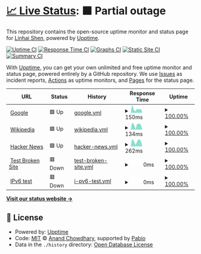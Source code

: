 # [📈 Live Status](https://LinhaiShen.github.io/upptime): <!--live status--> **🟧 Partial outage**

This repository contains the open-source uptime monitor and status page for [Linhai Shen](https://LinhaiShen.github.io/upptime), powered by [Upptime](https://github.com/upptime/upptime).

[![Uptime CI](https://github.com/LinhaiShen/upptime/workflows/Uptime%20CI/badge.svg)](https://github.com/LinhaiShen/upptime/actions?query=workflow%3A%22Uptime+CI%22)
[![Response Time CI](https://github.com/LinhaiShen/upptime/workflows/Response%20Time%20CI/badge.svg)](https://github.com/LinhaiShen/upptime/actions?query=workflow%3A%22Response+Time+CI%22)
[![Graphs CI](https://github.com/LinhaiShen/upptime/workflows/Graphs%20CI/badge.svg)](https://github.com/LinhaiShen/upptime/actions?query=workflow%3A%22Graphs+CI%22)
[![Static Site CI](https://github.com/LinhaiShen/upptime/workflows/Static%20Site%20CI/badge.svg)](https://github.com/LinhaiShen/upptime/actions?query=workflow%3A%22Static+Site+CI%22)
[![Summary CI](https://github.com/LinhaiShen/upptime/workflows/Summary%20CI/badge.svg)](https://github.com/LinhaiShen/upptime/actions?query=workflow%3A%22Summary+CI%22)

With [Upptime](https://upptime.js.org), you can get your own unlimited and free uptime monitor and status page, powered entirely by a GitHub repository. We use [Issues](https://github.com/LinhaiShen/upptime/issues) as incident reports, [Actions](https://github.com/LinhaiShen/upptime/actions) as uptime monitors, and [Pages](https://LinhaiShen.github.io/upptime) for the status page.

<!--start: status pages-->
<!-- This summary is generated by Upptime (https://github.com/upptime/upptime) -->
<!-- Do not edit this manually, your changes will be overwritten -->
<!-- prettier-ignore -->
| URL | Status | History | Response Time | Uptime |
| --- | ------ | ------- | ------------- | ------ |
| <img alt="" src="https://icons.duckduckgo.com/ip3/www.google.com.ico" height="13"> [Google](https://www.google.com) | 🟩 Up | [google.yml](https://github.com/LinhaiShen/upptime/commits/HEAD/history/google.yml) | <details><summary><img alt="Response time graph" src="./graphs/google/response-time-week.png" height="20"> 150ms</summary><br><a href="https://LinhaiShen.github.io/upptime/history/google"><img alt="Response time 117" src="https://img.shields.io/endpoint?url=https%3A%2F%2Fraw.githubusercontent.com%2FLinhaiShen%2Fupptime%2FHEAD%2Fapi%2Fgoogle%2Fresponse-time.json"></a><br><a href="https://LinhaiShen.github.io/upptime/history/google"><img alt="24-hour response time 191" src="https://img.shields.io/endpoint?url=https%3A%2F%2Fraw.githubusercontent.com%2FLinhaiShen%2Fupptime%2FHEAD%2Fapi%2Fgoogle%2Fresponse-time-day.json"></a><br><a href="https://LinhaiShen.github.io/upptime/history/google"><img alt="7-day response time 150" src="https://img.shields.io/endpoint?url=https%3A%2F%2Fraw.githubusercontent.com%2FLinhaiShen%2Fupptime%2FHEAD%2Fapi%2Fgoogle%2Fresponse-time-week.json"></a><br><a href="https://LinhaiShen.github.io/upptime/history/google"><img alt="30-day response time 121" src="https://img.shields.io/endpoint?url=https%3A%2F%2Fraw.githubusercontent.com%2FLinhaiShen%2Fupptime%2FHEAD%2Fapi%2Fgoogle%2Fresponse-time-month.json"></a><br><a href="https://LinhaiShen.github.io/upptime/history/google"><img alt="1-year response time 117" src="https://img.shields.io/endpoint?url=https%3A%2F%2Fraw.githubusercontent.com%2FLinhaiShen%2Fupptime%2FHEAD%2Fapi%2Fgoogle%2Fresponse-time-year.json"></a></details> | <details><summary><a href="https://LinhaiShen.github.io/upptime/history/google">100.00%</a></summary><a href="https://LinhaiShen.github.io/upptime/history/google"><img alt="All-time uptime 100.00%" src="https://img.shields.io/endpoint?url=https%3A%2F%2Fraw.githubusercontent.com%2FLinhaiShen%2Fupptime%2FHEAD%2Fapi%2Fgoogle%2Fuptime.json"></a><br><a href="https://LinhaiShen.github.io/upptime/history/google"><img alt="24-hour uptime 100.00%" src="https://img.shields.io/endpoint?url=https%3A%2F%2Fraw.githubusercontent.com%2FLinhaiShen%2Fupptime%2FHEAD%2Fapi%2Fgoogle%2Fuptime-day.json"></a><br><a href="https://LinhaiShen.github.io/upptime/history/google"><img alt="7-day uptime 100.00%" src="https://img.shields.io/endpoint?url=https%3A%2F%2Fraw.githubusercontent.com%2FLinhaiShen%2Fupptime%2FHEAD%2Fapi%2Fgoogle%2Fuptime-week.json"></a><br><a href="https://LinhaiShen.github.io/upptime/history/google"><img alt="30-day uptime 100.00%" src="https://img.shields.io/endpoint?url=https%3A%2F%2Fraw.githubusercontent.com%2FLinhaiShen%2Fupptime%2FHEAD%2Fapi%2Fgoogle%2Fuptime-month.json"></a><br><a href="https://LinhaiShen.github.io/upptime/history/google"><img alt="1-year uptime 100.00%" src="https://img.shields.io/endpoint?url=https%3A%2F%2Fraw.githubusercontent.com%2FLinhaiShen%2Fupptime%2FHEAD%2Fapi%2Fgoogle%2Fuptime-year.json"></a></details>
| <img alt="" src="https://icons.duckduckgo.com/ip3/en.wikipedia.org.ico" height="13"> [Wikipedia](https://en.wikipedia.org) | 🟩 Up | [wikipedia.yml](https://github.com/LinhaiShen/upptime/commits/HEAD/history/wikipedia.yml) | <details><summary><img alt="Response time graph" src="./graphs/wikipedia/response-time-week.png" height="20"> 134ms</summary><br><a href="https://LinhaiShen.github.io/upptime/history/wikipedia"><img alt="Response time 230" src="https://img.shields.io/endpoint?url=https%3A%2F%2Fraw.githubusercontent.com%2FLinhaiShen%2Fupptime%2FHEAD%2Fapi%2Fwikipedia%2Fresponse-time.json"></a><br><a href="https://LinhaiShen.github.io/upptime/history/wikipedia"><img alt="24-hour response time 174" src="https://img.shields.io/endpoint?url=https%3A%2F%2Fraw.githubusercontent.com%2FLinhaiShen%2Fupptime%2FHEAD%2Fapi%2Fwikipedia%2Fresponse-time-day.json"></a><br><a href="https://LinhaiShen.github.io/upptime/history/wikipedia"><img alt="7-day response time 134" src="https://img.shields.io/endpoint?url=https%3A%2F%2Fraw.githubusercontent.com%2FLinhaiShen%2Fupptime%2FHEAD%2Fapi%2Fwikipedia%2Fresponse-time-week.json"></a><br><a href="https://LinhaiShen.github.io/upptime/history/wikipedia"><img alt="30-day response time 187" src="https://img.shields.io/endpoint?url=https%3A%2F%2Fraw.githubusercontent.com%2FLinhaiShen%2Fupptime%2FHEAD%2Fapi%2Fwikipedia%2Fresponse-time-month.json"></a><br><a href="https://LinhaiShen.github.io/upptime/history/wikipedia"><img alt="1-year response time 230" src="https://img.shields.io/endpoint?url=https%3A%2F%2Fraw.githubusercontent.com%2FLinhaiShen%2Fupptime%2FHEAD%2Fapi%2Fwikipedia%2Fresponse-time-year.json"></a></details> | <details><summary><a href="https://LinhaiShen.github.io/upptime/history/wikipedia">100.00%</a></summary><a href="https://LinhaiShen.github.io/upptime/history/wikipedia"><img alt="All-time uptime 100.00%" src="https://img.shields.io/endpoint?url=https%3A%2F%2Fraw.githubusercontent.com%2FLinhaiShen%2Fupptime%2FHEAD%2Fapi%2Fwikipedia%2Fuptime.json"></a><br><a href="https://LinhaiShen.github.io/upptime/history/wikipedia"><img alt="24-hour uptime 100.00%" src="https://img.shields.io/endpoint?url=https%3A%2F%2Fraw.githubusercontent.com%2FLinhaiShen%2Fupptime%2FHEAD%2Fapi%2Fwikipedia%2Fuptime-day.json"></a><br><a href="https://LinhaiShen.github.io/upptime/history/wikipedia"><img alt="7-day uptime 100.00%" src="https://img.shields.io/endpoint?url=https%3A%2F%2Fraw.githubusercontent.com%2FLinhaiShen%2Fupptime%2FHEAD%2Fapi%2Fwikipedia%2Fuptime-week.json"></a><br><a href="https://LinhaiShen.github.io/upptime/history/wikipedia"><img alt="30-day uptime 100.00%" src="https://img.shields.io/endpoint?url=https%3A%2F%2Fraw.githubusercontent.com%2FLinhaiShen%2Fupptime%2FHEAD%2Fapi%2Fwikipedia%2Fuptime-month.json"></a><br><a href="https://LinhaiShen.github.io/upptime/history/wikipedia"><img alt="1-year uptime 100.00%" src="https://img.shields.io/endpoint?url=https%3A%2F%2Fraw.githubusercontent.com%2FLinhaiShen%2Fupptime%2FHEAD%2Fapi%2Fwikipedia%2Fuptime-year.json"></a></details>
| <img alt="" src="https://icons.duckduckgo.com/ip3/news.ycombinator.com.ico" height="13"> [Hacker News](https://news.ycombinator.com) | 🟩 Up | [hacker-news.yml](https://github.com/LinhaiShen/upptime/commits/HEAD/history/hacker-news.yml) | <details><summary><img alt="Response time graph" src="./graphs/hacker-news/response-time-week.png" height="20"> 262ms</summary><br><a href="https://LinhaiShen.github.io/upptime/history/hacker-news"><img alt="Response time 276" src="https://img.shields.io/endpoint?url=https%3A%2F%2Fraw.githubusercontent.com%2FLinhaiShen%2Fupptime%2FHEAD%2Fapi%2Fhacker-news%2Fresponse-time.json"></a><br><a href="https://LinhaiShen.github.io/upptime/history/hacker-news"><img alt="24-hour response time 288" src="https://img.shields.io/endpoint?url=https%3A%2F%2Fraw.githubusercontent.com%2FLinhaiShen%2Fupptime%2FHEAD%2Fapi%2Fhacker-news%2Fresponse-time-day.json"></a><br><a href="https://LinhaiShen.github.io/upptime/history/hacker-news"><img alt="7-day response time 262" src="https://img.shields.io/endpoint?url=https%3A%2F%2Fraw.githubusercontent.com%2FLinhaiShen%2Fupptime%2FHEAD%2Fapi%2Fhacker-news%2Fresponse-time-week.json"></a><br><a href="https://LinhaiShen.github.io/upptime/history/hacker-news"><img alt="30-day response time 272" src="https://img.shields.io/endpoint?url=https%3A%2F%2Fraw.githubusercontent.com%2FLinhaiShen%2Fupptime%2FHEAD%2Fapi%2Fhacker-news%2Fresponse-time-month.json"></a><br><a href="https://LinhaiShen.github.io/upptime/history/hacker-news"><img alt="1-year response time 276" src="https://img.shields.io/endpoint?url=https%3A%2F%2Fraw.githubusercontent.com%2FLinhaiShen%2Fupptime%2FHEAD%2Fapi%2Fhacker-news%2Fresponse-time-year.json"></a></details> | <details><summary><a href="https://LinhaiShen.github.io/upptime/history/hacker-news">100.00%</a></summary><a href="https://LinhaiShen.github.io/upptime/history/hacker-news"><img alt="All-time uptime 100.00%" src="https://img.shields.io/endpoint?url=https%3A%2F%2Fraw.githubusercontent.com%2FLinhaiShen%2Fupptime%2FHEAD%2Fapi%2Fhacker-news%2Fuptime.json"></a><br><a href="https://LinhaiShen.github.io/upptime/history/hacker-news"><img alt="24-hour uptime 100.00%" src="https://img.shields.io/endpoint?url=https%3A%2F%2Fraw.githubusercontent.com%2FLinhaiShen%2Fupptime%2FHEAD%2Fapi%2Fhacker-news%2Fuptime-day.json"></a><br><a href="https://LinhaiShen.github.io/upptime/history/hacker-news"><img alt="7-day uptime 100.00%" src="https://img.shields.io/endpoint?url=https%3A%2F%2Fraw.githubusercontent.com%2FLinhaiShen%2Fupptime%2FHEAD%2Fapi%2Fhacker-news%2Fuptime-week.json"></a><br><a href="https://LinhaiShen.github.io/upptime/history/hacker-news"><img alt="30-day uptime 100.00%" src="https://img.shields.io/endpoint?url=https%3A%2F%2Fraw.githubusercontent.com%2FLinhaiShen%2Fupptime%2FHEAD%2Fapi%2Fhacker-news%2Fuptime-month.json"></a><br><a href="https://LinhaiShen.github.io/upptime/history/hacker-news"><img alt="1-year uptime 100.00%" src="https://img.shields.io/endpoint?url=https%3A%2F%2Fraw.githubusercontent.com%2FLinhaiShen%2Fupptime%2FHEAD%2Fapi%2Fhacker-news%2Fuptime-year.json"></a></details>
| <img alt="" src="https://icons.duckduckgo.com/ip3/thissitedoesnotexist11111.koj.co.ico" height="13"> [Test Broken Site](https://thissitedoesnotexist11111.koj.co) | 🟥 Down | [test-broken-site.yml](https://github.com/LinhaiShen/upptime/commits/HEAD/history/test-broken-site.yml) | <details><summary><img alt="Response time graph" src="./graphs/test-broken-site/response-time-week.png" height="20"> 0ms</summary><br><a href="https://LinhaiShen.github.io/upptime/history/test-broken-site"><img alt="Response time 0" src="https://img.shields.io/endpoint?url=https%3A%2F%2Fraw.githubusercontent.com%2FLinhaiShen%2Fupptime%2FHEAD%2Fapi%2Ftest-broken-site%2Fresponse-time.json"></a><br><a href="https://LinhaiShen.github.io/upptime/history/test-broken-site"><img alt="24-hour response time 0" src="https://img.shields.io/endpoint?url=https%3A%2F%2Fraw.githubusercontent.com%2FLinhaiShen%2Fupptime%2FHEAD%2Fapi%2Ftest-broken-site%2Fresponse-time-day.json"></a><br><a href="https://LinhaiShen.github.io/upptime/history/test-broken-site"><img alt="7-day response time 0" src="https://img.shields.io/endpoint?url=https%3A%2F%2Fraw.githubusercontent.com%2FLinhaiShen%2Fupptime%2FHEAD%2Fapi%2Ftest-broken-site%2Fresponse-time-week.json"></a><br><a href="https://LinhaiShen.github.io/upptime/history/test-broken-site"><img alt="30-day response time 0" src="https://img.shields.io/endpoint?url=https%3A%2F%2Fraw.githubusercontent.com%2FLinhaiShen%2Fupptime%2FHEAD%2Fapi%2Ftest-broken-site%2Fresponse-time-month.json"></a><br><a href="https://LinhaiShen.github.io/upptime/history/test-broken-site"><img alt="1-year response time 0" src="https://img.shields.io/endpoint?url=https%3A%2F%2Fraw.githubusercontent.com%2FLinhaiShen%2Fupptime%2FHEAD%2Fapi%2Ftest-broken-site%2Fresponse-time-year.json"></a></details> | <details><summary><a href="https://LinhaiShen.github.io/upptime/history/test-broken-site">100.00%</a></summary><a href="https://LinhaiShen.github.io/upptime/history/test-broken-site"><img alt="All-time uptime 100.00%" src="https://img.shields.io/endpoint?url=https%3A%2F%2Fraw.githubusercontent.com%2FLinhaiShen%2Fupptime%2FHEAD%2Fapi%2Ftest-broken-site%2Fuptime.json"></a><br><a href="https://LinhaiShen.github.io/upptime/history/test-broken-site"><img alt="24-hour uptime 100.00%" src="https://img.shields.io/endpoint?url=https%3A%2F%2Fraw.githubusercontent.com%2FLinhaiShen%2Fupptime%2FHEAD%2Fapi%2Ftest-broken-site%2Fuptime-day.json"></a><br><a href="https://LinhaiShen.github.io/upptime/history/test-broken-site"><img alt="7-day uptime 100.00%" src="https://img.shields.io/endpoint?url=https%3A%2F%2Fraw.githubusercontent.com%2FLinhaiShen%2Fupptime%2FHEAD%2Fapi%2Ftest-broken-site%2Fuptime-week.json"></a><br><a href="https://LinhaiShen.github.io/upptime/history/test-broken-site"><img alt="30-day uptime 100.00%" src="https://img.shields.io/endpoint?url=https%3A%2F%2Fraw.githubusercontent.com%2FLinhaiShen%2Fupptime%2FHEAD%2Fapi%2Ftest-broken-site%2Fuptime-month.json"></a><br><a href="https://LinhaiShen.github.io/upptime/history/test-broken-site"><img alt="1-year uptime 100.00%" src="https://img.shields.io/endpoint?url=https%3A%2F%2Fraw.githubusercontent.com%2FLinhaiShen%2Fupptime%2FHEAD%2Fapi%2Ftest-broken-site%2Fuptime-year.json"></a></details>
| <img alt="" src="https://icons.duckduckgo.com/ip3/null.ico" height="13"> [IPv6 test](test-ipv6.com) | 🟥 Down | [i-pv6-test.yml](https://github.com/LinhaiShen/upptime/commits/HEAD/history/i-pv6-test.yml) | <details><summary><img alt="Response time graph" src="./graphs/i-pv6-test/response-time-week.png" height="20"> 0ms</summary><br><a href="https://LinhaiShen.github.io/upptime/history/i-pv6-test"><img alt="Response time 0" src="https://img.shields.io/endpoint?url=https%3A%2F%2Fraw.githubusercontent.com%2FLinhaiShen%2Fupptime%2FHEAD%2Fapi%2Fi-pv6-test%2Fresponse-time.json"></a><br><a href="https://LinhaiShen.github.io/upptime/history/i-pv6-test"><img alt="24-hour response time 0" src="https://img.shields.io/endpoint?url=https%3A%2F%2Fraw.githubusercontent.com%2FLinhaiShen%2Fupptime%2FHEAD%2Fapi%2Fi-pv6-test%2Fresponse-time-day.json"></a><br><a href="https://LinhaiShen.github.io/upptime/history/i-pv6-test"><img alt="7-day response time 0" src="https://img.shields.io/endpoint?url=https%3A%2F%2Fraw.githubusercontent.com%2FLinhaiShen%2Fupptime%2FHEAD%2Fapi%2Fi-pv6-test%2Fresponse-time-week.json"></a><br><a href="https://LinhaiShen.github.io/upptime/history/i-pv6-test"><img alt="30-day response time 0" src="https://img.shields.io/endpoint?url=https%3A%2F%2Fraw.githubusercontent.com%2FLinhaiShen%2Fupptime%2FHEAD%2Fapi%2Fi-pv6-test%2Fresponse-time-month.json"></a><br><a href="https://LinhaiShen.github.io/upptime/history/i-pv6-test"><img alt="1-year response time 0" src="https://img.shields.io/endpoint?url=https%3A%2F%2Fraw.githubusercontent.com%2FLinhaiShen%2Fupptime%2FHEAD%2Fapi%2Fi-pv6-test%2Fresponse-time-year.json"></a></details> | <details><summary><a href="https://LinhaiShen.github.io/upptime/history/i-pv6-test">100.00%</a></summary><a href="https://LinhaiShen.github.io/upptime/history/i-pv6-test"><img alt="All-time uptime 100.00%" src="https://img.shields.io/endpoint?url=https%3A%2F%2Fraw.githubusercontent.com%2FLinhaiShen%2Fupptime%2FHEAD%2Fapi%2Fi-pv6-test%2Fuptime.json"></a><br><a href="https://LinhaiShen.github.io/upptime/history/i-pv6-test"><img alt="24-hour uptime 100.00%" src="https://img.shields.io/endpoint?url=https%3A%2F%2Fraw.githubusercontent.com%2FLinhaiShen%2Fupptime%2FHEAD%2Fapi%2Fi-pv6-test%2Fuptime-day.json"></a><br><a href="https://LinhaiShen.github.io/upptime/history/i-pv6-test"><img alt="7-day uptime 100.00%" src="https://img.shields.io/endpoint?url=https%3A%2F%2Fraw.githubusercontent.com%2FLinhaiShen%2Fupptime%2FHEAD%2Fapi%2Fi-pv6-test%2Fuptime-week.json"></a><br><a href="https://LinhaiShen.github.io/upptime/history/i-pv6-test"><img alt="30-day uptime 100.00%" src="https://img.shields.io/endpoint?url=https%3A%2F%2Fraw.githubusercontent.com%2FLinhaiShen%2Fupptime%2FHEAD%2Fapi%2Fi-pv6-test%2Fuptime-month.json"></a><br><a href="https://LinhaiShen.github.io/upptime/history/i-pv6-test"><img alt="1-year uptime 100.00%" src="https://img.shields.io/endpoint?url=https%3A%2F%2Fraw.githubusercontent.com%2FLinhaiShen%2Fupptime%2FHEAD%2Fapi%2Fi-pv6-test%2Fuptime-year.json"></a></details>

<!--end: status pages-->

[**Visit our status website →**](https://LinhaiShen.github.io/upptime)

## 📄 License

- Powered by: [Upptime](https://github.com/upptime/upptime)
- Code: [MIT](./LICENSE) © [Anand Chowdhary](https://anandchowdhary.com), supported by [Pabio](https://pabio.com)
- Data in the `./history` directory: [Open Database License](https://opendatacommons.org/licenses/odbl/1-0/)
